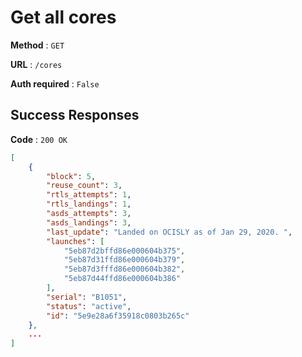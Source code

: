 # Get all cores

**Method** : `GET`

**URL** : `/cores`

**Auth required** : `False`

## Success Responses

**Code** : `200 OK`

```json
[
    {
        "block": 5,
        "reuse_count": 3,
        "rtls_attempts": 1,
        "rtls_landings": 1,
        "asds_attempts": 3,
        "asds_landings": 3,
        "last_update": "Landed on OCISLY as of Jan 29, 2020. ",
        "launches": [
            "5eb87d2bffd86e000604b375",
            "5eb87d31ffd86e000604b379",
            "5eb87d3fffd86e000604b382",
            "5eb87d44ffd86e000604b386"
        ],
        "serial": "B1051",
        "status": "active",
        "id": "5e9e28a6f35918c0803b265c"
    },
    ...
]
```
